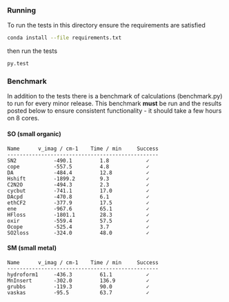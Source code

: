 ### Running

To run the tests in this directory ensure the requirements are satisfied

```bash
conda install --file requirements.txt
```

then run the tests

```bash
py.test 
```


### Benchmark
In addition to the tests there is a benchmark of calculations (benchmark.py) to
run for every minor release. This benchmark **must** be run and the results 
posted below to ensure consistent functionality - it should take a few hours 
on 8 cores. 

#### SO (small organic)
```
Name      v_imag / cm-1    Time / min     Success
-------------------------------------------------
SN2            -490.1         1.8            ✓
cope           -557.5         4.8            ✓
DA             -484.4         12.8           ✓
Hshift         -1899.2        9.3            ✓
C2N2O          -494.3         2.3            ✓
cycbut         -741.1         17.0           ✓
DAcpd          -470.8         6.1            ✓
ethCF2         -377.9         17.5           ✓
ene            -967.6         65.1           ✓
HFloss         -1801.1        28.3           ✓
oxir           -559.4         57.5           ✓
Ocope          -525.4         3.7            ✓
SO2loss        -324.0         48.0           ✓
```

#### SM (small metal)
```
Name      v_imag / cm-1    Time / min     Success
-------------------------------------------------
hydroform1     -436.3         61.1           ✓
MnInsert       -302.0         136.9          ✓
grubbs         -119.3         90.0           ✓
vaskas         -95.5          63.7           ✓
```
